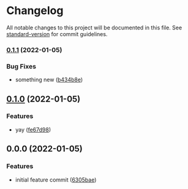 # Changelog

All notable changes to this project will be documented in this file. See [standard-version](https://github.com/conventional-changelog/standard-version) for commit guidelines.

### [0.1.1](https://github.com/mokkapps/changelog-generator-demo/compare/v0.1.0...v0.1.1) (2022-01-05)


### Bug Fixes

* something new ([b434b8e](https://github.com/mokkapps/changelog-generator-demo/commits/b434b8e1bdf21630067b7a94ef2b8fdae34fba28))

## [0.1.0](https://github.com/mokkapps/changelog-generator-demo/compare/v0.0.0...v0.1.0) (2022-01-05)


### Features

* yay ([fe67d98](https://github.com/mokkapps/changelog-generator-demo/commits/fe67d98e2cc0e03aa9b90aa41c23ed0a032bb9d1))

## 0.0.0 (2022-01-05)


### Features

* initial feature commit ([6305bae](https://github.com/mokkapps/changelog-generator-demo/commits/6305baeff6c9e8b4419d6d4206dcfaa7f274a77f))
